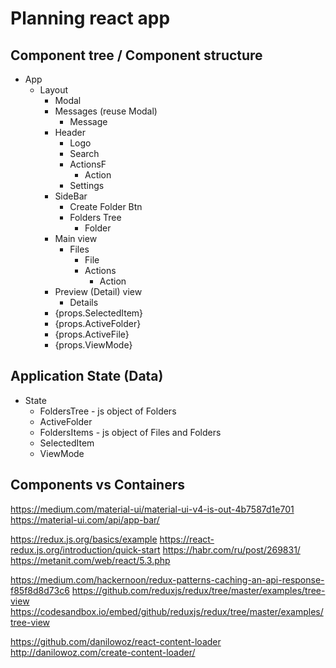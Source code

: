 # Planning react app

## Component tree / Component structure
- App
    - Layout
        - Modal
        - Messages (reuse Modal)
            - Message
        - Header
            - Logo
            - Search
            - ActionsF
                - Action
            - Settings
        - SideBar
            - Create Folder Btn
            - Folders Tree
                - Folder
        - Main view
            - Files
                - File
                - Actions
                    - Action
        - Preview (Detail) view
            - Details
        - {props.SelectedItem}
        - {props.ActiveFolder}
        - {props.ActiveFile}
        - {props.ViewMode}    


## Application State (Data)
- State
    - FoldersTree - js object of Folders
    - ActiveFolder
    - FoldersItems - js object of Files and Folders
    - SelectedItem
    - ViewMode
    

## Components vs Containers

https://medium.com/material-ui/material-ui-v4-is-out-4b7587d1e701
https://material-ui.com/api/app-bar/



https://redux.js.org/basics/example
https://react-redux.js.org/introduction/quick-start
https://habr.com/ru/post/269831/
https://metanit.com/web/react/5.3.php

https://medium.com/hackernoon/redux-patterns-caching-an-api-response-f85f8d8d73c6
https://github.com/reduxjs/redux/tree/master/examples/tree-view
https://codesandbox.io/embed/github/reduxjs/redux/tree/master/examples/tree-view


https://github.com/danilowoz/react-content-loader
http://danilowoz.com/create-content-loader/
